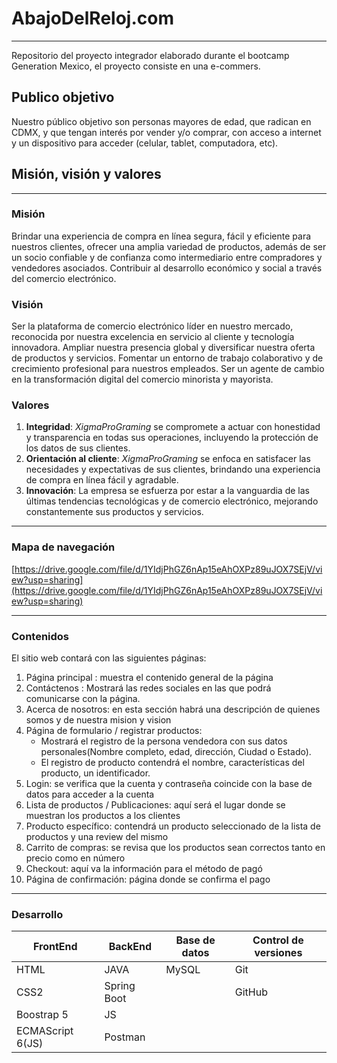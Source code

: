 # AbajoDelReloj.com

---

Repositorio del proyecto integrador elaborado durante el bootcamp Generation Mexico, el proyecto consiste en una e-commers.

## Publico objetivo

Nuestro público objetivo son personas mayores de edad, que radican en CDMX, y que tengan interés por vender y/o comprar, con acceso a internet y un dispositivo para acceder (celular, tablet, computadora, etc).

## Misión, visión y valores

---

### Misión

Brindar una experiencia de compra en línea segura, fácil y eficiente para nuestros clientes, ofrecer una amplia variedad de productos, además de ser un socio confiable y de confianza como intermediario entre compradores y vendedores asociados. Contribuir al desarrollo económico y social a través del comercio electrónico.

### Visión

Ser la plataforma de comercio electrónico líder en nuestro mercado, reconocida por nuestra excelencia en servicio al cliente y tecnología innovadora. Ampliar nuestra presencia global y diversificar nuestra oferta de productos y servicios. Fomentar un entorno de trabajo colaborativo y de crecimiento profesional para nuestros empleados. Ser un agente de cambio en la transformación digital del comercio minorista y mayorista.

### Valores

1. **Integridad**: *XigmaProGraming* se compromete a actuar con honestidad y transparencia en todas sus operaciones, incluyendo la protección de los datos de sus clientes.
2. **Orientación al cliente**: *XigmaProGraming* se enfoca en satisfacer las necesidades y expectativas de sus clientes, brindando una experiencia de compra en línea fácil y agradable.
3. **Innovación**: La empresa se esfuerza por estar a la vanguardia de las últimas tendencias tecnológicas y de comercio electrónico, mejorando constantemente sus productos y servicios.

---

### Mapa de navegación

[https://drive.google.com/file/d/1YIdjPhGZ6nAp15eAhOXPz89uJOX7SEjV/view?usp=sharing](https://drive.google.com/file/d/1YIdjPhGZ6nAp15eAhOXPz89uJOX7SEjV/view?usp=sharing)

---

### Contenidos

El sitio web contará con las siguientes páginas:

1.  Página principal : muestra el contenido general de la página
2. Contáctenos : Mostrará las redes sociales en las que podrá comunicarse con la página.
3. Acerca de nosotros: en esta sección habrá una descripción de quienes somos y de nuestra mision y vision
4. Página de formulario / registrar productos:
    - Mostrará el registro de la persona vendedora con sus datos personales(Nombre completo, edad, dirección, Ciudad o Estado).
    - El registro de producto contendrá el nombre, características del producto, un identificador.
5. Login: se verifica que la cuenta y contraseña coincide con la base de datos para acceder a la cuenta
6. Lista de productos / Publicaciones: aquí será el lugar donde se muestran los productos a los clientes
7. Producto específico: contendrá un producto seleccionado de la lista de productos y una review del mismo
8. Carrito de compras: se revisa que los productos sean correctos tanto en precio como en número
9. Checkout: aquí va la información para el método de pagó
10. Página de confirmación: página donde se confirma el pago

---

### Desarrollo

| FrontEnd | BackEnd | Base de datos | Control de versiones |
| --- | --- | --- | --- |
| HTML | JAVA | MySQL | Git |
| CSS2 | Spring Boot |  | GitHub |
| Boostrap 5 | JS |  |  |
| ECMAScript 6(JS) | Postman |  |  |